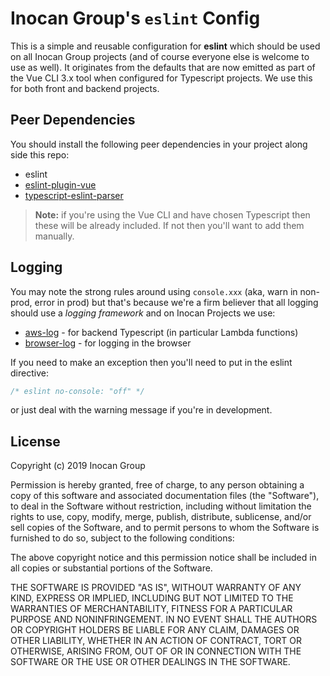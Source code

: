 # Inocan Group's `eslint` Config

This is a simple and reusable configuration for **eslint** which should be used on all
Inocan Group projects (and of course everyone else is welcome to use as well). It
originates from the defaults that are now emitted as part of the Vue CLI 3.x tool when
configured for Typescript projects. We use this for both front and backend projects.

## Peer Dependencies

You should install the following peer dependencies in your project along side this repo:

- eslint
- [eslint-plugin-vue](https://github.com/vuejs/eslint-plugin-vue)
- [typescript-eslint-parser](https://github.com/typescript-eslint/typescript-eslint)

> **Note:** if you're using the Vue CLI and have chosen Typescript then these will be
> already included. If not then you'll want to add them manually.

## Logging

You may note the strong rules around using `console.xxx` (aka, warn in non-prod, error in
prod) but that's because we're a firm believer that all logging should use a _logging
framework_ and on Inocan Projects we use:

- [aws-log](https://github.com/inocan-group/aws-log) - for backend Typescript (in
  particular Lambda functions)
- [browser-log](https://github.com/inocan-group/browser-log) - for logging in the browser

If you need to make an exception then you'll need to put in the eslint directive:

```javascript
/* eslint no-console: "off" */
```

or just deal with the warning message if you're in development.

## License

Copyright (c) 2019 Inocan Group

Permission is hereby granted, free of charge, to any person obtaining a copy of this
software and associated documentation files (the "Software"), to deal in the Software
without restriction, including without limitation the rights to use, copy, modify, merge,
publish, distribute, sublicense, and/or sell copies of the Software, and to permit persons
to whom the Software is furnished to do so, subject to the following conditions:

The above copyright notice and this permission notice shall be included in all copies or
substantial portions of the Software.

THE SOFTWARE IS PROVIDED "AS IS", WITHOUT WARRANTY OF ANY KIND, EXPRESS OR IMPLIED,
INCLUDING BUT NOT LIMITED TO THE WARRANTIES OF MERCHANTABILITY, FITNESS FOR A PARTICULAR
PURPOSE AND NONINFRINGEMENT. IN NO EVENT SHALL THE AUTHORS OR COPYRIGHT HOLDERS BE LIABLE
FOR ANY CLAIM, DAMAGES OR OTHER LIABILITY, WHETHER IN AN ACTION OF CONTRACT, TORT OR
OTHERWISE, ARISING FROM, OUT OF OR IN CONNECTION WITH THE SOFTWARE OR THE USE OR OTHER
DEALINGS IN THE SOFTWARE.
